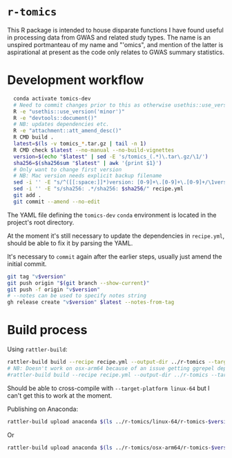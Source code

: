 # `r-tomics`

This R package is intended to house disparate functions I have found useful in processing data from GWAS and related study types. The name is an unspired portmanteau of my name and "'omics", and mention of the latter is aspirational at present as the code only relates to GWAS summary statistics.

# Development workflow

```bash
  conda activate tomics-dev
  # Need to commit changes prior to this as otherwise usethis::use_version() will complain
  R -e "usethis::use_version('minor')"
  R -e "devtools::document()"
  # NB: updates dependencies etc.
  R -e "attachment::att_amend_desc()"
  R CMD build .
  latest=$(ls -v tomics_*.tar.gz | tail -n 1)
  R CMD check $latest --no-manual --no-build-vignettes
  version=$(echo "$latest" | sed -E 's/tomics_(.*)\.tar\.gz/\1/')
  sha256=$(sha256sum "$latest" | awk '{print $1}')
  # Only want to change first version
  # NB: Mac version needs explicit backup filename
  sed -i '' -E "s/^([[:space:]]*)version: [0-9]+\.[0-9]+\.[0-9]+/\1version: $version/" recipe.yml
  sed -i '' -E "s/sha256: .*/sha256: $sha256/" recipe.yml
  git add .
  git commit --amend --no-edit
```

The YAML file defining the `tomics-dev` `conda` environment is located in the project's root directory.

At the moment it's still necessary to update the dependencies in `recipe.yml`, should be able to fix it by parsing the YAML.

It's necessary to `commit` again after the earlier steps, usually just amend the initial commit.

```bash
git tag "v$version"
git push origin "$(git branch --show-current)"
git push -f origin "v$version"
# --notes can be used to specify notes string
gh release create "v$version" $latest --notes-from-tag
```

# Build process

Using `rattler-build`:

```bash
rattler-build build --recipe recipe.yml --output-dir ../r-tomics --target-platform osx-arm64
# NB: Doesn't work on osx-arm64 because of an issue getting ggrepel dependency
#rattler-build build --recipe recipe.yml --output-dir ../r-tomics --target-platform linux-64
```

Should be able to cross-compile with `--target-platform linux-64` but I can't get this to work at the moment.

Publishing on Anaconda:
```bash
rattler-build upload anaconda $(ls ../r-tomics/linux-64/r-tomics-$version-*.conda) --owner twillis209
```
Or
``` bash
rattler-build upload anaconda $(ls ../r-tomics/osx-arm64/r-tomics-$version-*.conda) --owner twillis209
```
